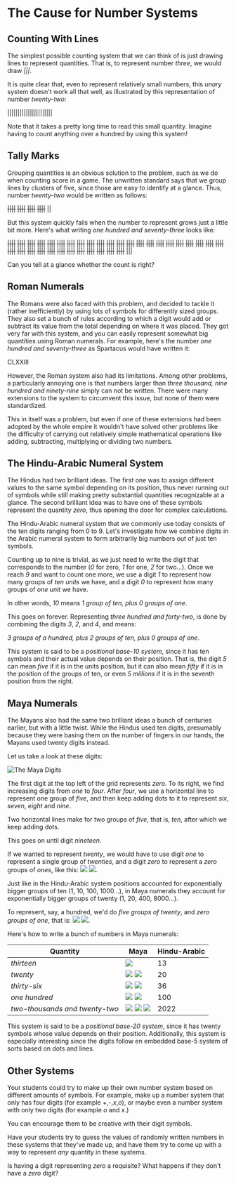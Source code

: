 # The Cause for Number Systems

## Counting With Lines

The simplest possible counting system that we can think of is just drawing lines to represent quantities. That is, to represent number *three*, we would draw *|||*.

It is quite clear that, even to represent relatively small numbers, this *unary* system doesn't work all that well, as illustrated by this representation of number *twenty-two*:

||||||||||||||||||||||

Note that it takes a pretty long time to read this small quantity. Imagine having to count anything over a hundred by using this system!

## Tally Marks

Grouping quantities is an obvious solution to the problem, such as we do when counting score in a game. The unwritten standard says that we group lines by clusters of five, since those are easy to identify at a glance. Thus, number *twenty-two* would be written as follows:

~~||||~~ ~~||||~~ ~~||||~~ ~~||||~~ ||

But this system quickly fails when the number to represent grows just a little bit more. Here's what writing *one hundred and seventy-three* looks like:

~~||||~~ ~~||||~~ ~~||||~~ ~~||||~~ ~~||||~~ ~~||||~~ ~~||||~~ ~~||||~~ ~~||||~~ ~~||||~~ ~~||||~~ ~~||||~~ ~~||||~~ ~~||||~~ ~~||||~~ ~~||||~~ ~~||||~~ ~~||||~~ ~~||||~~ ~~||||~~ ~~||||~~ ~~||||~~ ~~||||~~ ~~||||~~ ~~||||~~ ~~||||~~ ~~||||~~ ~~||||~~ ~~||||~~ ~~||||~~ ~~||||~~ ~~||||~~ ~~||||~~ ~~||||~~ |||

Can you tell at a glance whether the count is right?

## Roman Numerals

The Romans were also faced with this problem, and decided to tackle it (rather inefficiently) by using lots of symbols for differently sized groups. They also set a bunch of rules according to which a digit would add or subtract its value from the total depending on where it was placed. They got very far with this system, and you can easily represent somewhat big quantities using Roman numerals. For example, here's the number *one hundred and seventy-three* as Spartacus would have written it:

CLXXIII

However, the Roman system also had its limitations. Among other problems, a particularly annoying one is that numbers larger than *three thousand, nine hundred and ninety-nine* simply can not be written. There were many extensions to the system to circumvent this issue, but none of them were standardized.

This in itself was a problem, but even if one of these extensions had been adopted by the whole empire it wouldn't have solved other problems like the difficulty of carrying out relatively simple mathematical operations like adding, subtracting, multiplying or dividing two numbers.

## The Hindu-Arabic Numeral System

The Hindus had two brilliant ideas. The first one was to assign different values to the same symbol depending on its position, thus never running out of symbols while still making pretty substantial quantities recognizable at a glance. The second brilliant idea was to have one of these symbols represent the quantity *zero*, thus opening the door for complex calculations.

The Hindu-Arabic numeral system that we commonly use today consists of the ten digits ranging from 0 to 9. Let's investigate how we combine digits in the Arabic numeral system to form arbitrarily big numbers out of just ten symbols.

Counting up to nine is trivial, as we just need to write the digit that corresponds to the number (*0* for zero, *1* for one, *2* for two...). Once we reach *9* and want to count one more, we use a digit *1* to represent how many groups of *ten units* we have, and a digit *0* to represent how many groups of *one unit* we have.

In other words, *10* means *1 group of ten, plus 0 groups of one*.

This goes on forever. Representing *three hundred and forty-two*, is done by combining the digits *3*, *2*, and *4*, and means:

*3 groups of a hundred, plus 2 groups of ten, plus 0 groups of one*.

This system is said to be a *positional base-10 system*, since it has ten symbols and their actual value depends on their position. That is, the digit *5* can mean *five* if it is in the units position, but it can also mean *fifty* if it is in the position of the groups of ten, or even *5 millions* if it is in the seventh position from the right.

## Maya Numerals

The Mayans also had the same two brilliant ideas a bunch of centuries earlier, but with a little twist. While the Hindus used ten digits, presumably because they were basing them on the number of fingers in our hands, the Mayans used twenty digits instead.

Let us take a look at these digits:

![The Maya Digits](../maya-digits.png)

The first digit at the top left of the grid represents *zero*. To its right, we find increasing digits from *one* to *four*. After *four*, we use a horizontal line to represent one group of *five*, and then keep adding dots to it to represent *six*, *seven*, *eight* and *nine*.

Two horizontal lines make for two groups of *five*, that is, *ten*, after which we keep adding dots.

This goes on until digit *nineteen*.

If we wanted to represent *twenty*, we would have to use digit *one* to represent a single group of *twenties*, and a digit *zero* to represent a *zero* groups of *ones*, like this: ![](../1.png) ![](../0.png).

Just like in the Hindu-Arabic system positions accounted for exponentially bigger groups of ten (1, 10, 100, 1000...), in Maya numerals they account for exponentially bigger groups of twenty (1, 20, 400, 8000...).

To represent, say, a hundred, we'd do *five groups of twenty*, and *zero groups of one*, that is: ![](../5.png) ![](../0.png). 

Here's how to write a bunch of numbers in Maya numerals:

| Quantity | Maya | Hindu-Arabic |
|--|--|--|
|*thirteen*                      | ![](../13.png) | 13 |
|*twenty*                        | ![](../1.png) ![](../0.png) | 20 |
|*thirty-six*                    | ![](../1.png) ![](../13.png) | 36 |
|*one hundred*                   | ![](../5.png) ![](../0.png) | 100 |
|*two-thousands and twenty-two*  | ![](../5.png) ![](../1.png) ![](../2.png) | 2022 |

This system is said to be a *positional base-20 system*, since it has twenty symbols whose value depends on their position. Additionally, this system is especially interesting since the digits follow en embedded base-5 system of sorts based on dots and lines.

## Other Systems

Your students could try to make up their own number system based on different amounts of symbols. For example, make up a number system that only has four digits (for example *+*,*-*,*x*,*o*), or maybe even a number system with only two digits (for example *o* and *x*.)

You can encourage them to be creative with their digit symbols.

Have your students try to guess the values of randomly written numbers in these systems that they've made up, and have them try to come up with a way to represent *any* quantity in these systems.

Is having a digit representing *zero* a requisite? What happens if they don't have a *zero* digit?

